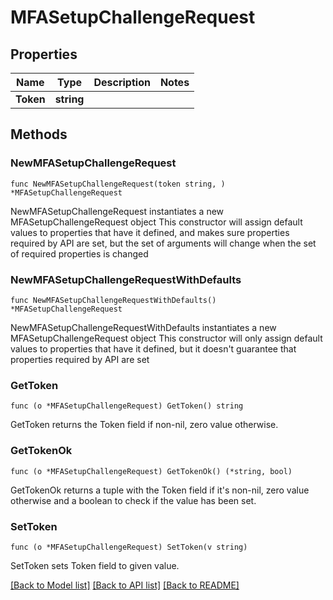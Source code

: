 # MFASetupChallengeRequest

## Properties

Name | Type | Description | Notes
------------ | ------------- | ------------- | -------------
**Token** | **string** |  | 

## Methods

### NewMFASetupChallengeRequest

`func NewMFASetupChallengeRequest(token string, ) *MFASetupChallengeRequest`

NewMFASetupChallengeRequest instantiates a new MFASetupChallengeRequest object
This constructor will assign default values to properties that have it defined,
and makes sure properties required by API are set, but the set of arguments
will change when the set of required properties is changed

### NewMFASetupChallengeRequestWithDefaults

`func NewMFASetupChallengeRequestWithDefaults() *MFASetupChallengeRequest`

NewMFASetupChallengeRequestWithDefaults instantiates a new MFASetupChallengeRequest object
This constructor will only assign default values to properties that have it defined,
but it doesn't guarantee that properties required by API are set

### GetToken

`func (o *MFASetupChallengeRequest) GetToken() string`

GetToken returns the Token field if non-nil, zero value otherwise.

### GetTokenOk

`func (o *MFASetupChallengeRequest) GetTokenOk() (*string, bool)`

GetTokenOk returns a tuple with the Token field if it's non-nil, zero value otherwise
and a boolean to check if the value has been set.

### SetToken

`func (o *MFASetupChallengeRequest) SetToken(v string)`

SetToken sets Token field to given value.



[[Back to Model list]](../README.md#documentation-for-models) [[Back to API list]](../README.md#documentation-for-api-endpoints) [[Back to README]](../README.md)


